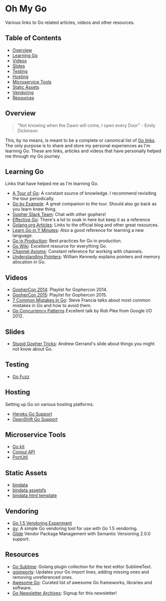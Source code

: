Oh My Go
======================
Various links to Go related articles, videos and other resources. 

## Table of Contents

 * [Overview](#overview)
 * [Learning Go](#learning-go)
 * [Videos](#videos)
 * [Slides](#slides)
 * [Testing](#testing)
 * [Hosting](#hosting)
 * [Microservice Tools](#microservice-tools)
 * [Static Assets](#static-assets)
 * [Vendoring](#vendoring)
 * [Resources](#resources)

## Overview

> "Not knowing when the Dawn will come, I open every Door" - Emily Dickinson

This, by no means, is meant to be a complete or canonical list of [Go links](https://github.com/golang/go/wiki). The only purpose is to share and store my personal experiences as I'm learning Go. These are links, articles and videos that have personally helped me through my Go journey. 

## Learning Go
  
Links that have helped me as I'm learning Go.

  * [A Tour of Go](http://tour.golang.org/): A constant source of knowledge. I recommend revisiting the tour periodically.
  * [Go by Example](https://gobyexample.com/): A great companion to the tour. Should also go back as you learn knew thing.
  * [Gopher Slack Team](http://blog.gopheracademy.com/gophers-slack-community/): Chat with other gophers!
  * [Effective Go](https://golang.org/doc/effective_go.html): There's a lot to soak in here but keep it as a reference
  * [Golang.org Articles](https://golang.org/doc/#articles): Links to the official blog and other great resources.
  * [Learn Go in Y Minutes](http://learnxinyminutes.com/docs/go/): Also a good reference for learning a new language.
  * [Go in Production](http://peter.bourgon.org/go-in-production/): Best practices for Go in production.
  * [Go Wiki](https://github.com/golang/go/wiki): Excellent resource for everything Go.
  * [Channel Axioms](http://dave.cheney.net/2014/03/19/channel-axioms): Constant reference for working with channels.
  * [Understanding Pointers](http://www.goinggo.net/2013/07/understanding-pointers-and-memory.html): William Kennedy explains pointers and memory allocation in Go. 

## Videos
  * [GopherCon 2014](https://youtu.be/dKGmK_Z1Zl0?list=PLE7tQUdRKcyb-k4TMNm2K59-sVlUJumw7): Playlist for Gophercon 2014.
  * [GopherCon 2015](https://m.youtube.com/playlist?list=PL218pariu7RGpQ12_epDk0EwOFXdfMajH): Playlist for Gophercon 2015.
  * [7 Common Mistakes in Go](https://youtu.be/29LLRKIL_TI): Steve Francia talks about most common mistakes in Go and how to avoid them.
  * [Go Concurrency Patterns](https://www.youtube.com/watch?v=f6kdp27TYZs) Excellent talk by Rob Pike from Google I/O 2012.


## Slides

  * [Stupid Gopher Tricks](http://talks.golang.org/2015/tricks.slide): Andrew Gerrand's slide about things you might not know about Go.

## Testing

  * [Go Fuzz](https://github.com/dvyukov/go-fuzz)

## Hosting

Setting up Go on various hosting platforms.

  * [Heroku Go Support](https://devcenter.heroku.com/articles/go-support)
  * [OpenShift Go Support](https://hub.openshift.com/quickstarts/29-go-language)

## Microservice Tools

  * [Go kit](https://github.com/go-kit/kit)
  * [Consul API](https://github.com/hashicorp/consul/tree/master/api)
  * [PortUtil](https://github.com/forestgiant/portutil)

## Static Assets
  
  * [bindata](https://github.com/jteeuwen/go-bindata)
  * [bindata assetsfs](https://github.com/elazarl/go-bindata-assetfs)
  * [bindata html template](https://github.com/arschles/go-bindata-html-template)

## Vendoring

  * [Go 1.5 Vendoring Experiment](https://docs.google.com/document/d/1Bz5-UB7g2uPBdOx-rw5t9MxJwkfpx90cqG9AFL0JAYo/edit)
  * [gv](https://github.com/forestgiant/gv): A simple Go vendoring tool for use with Go 1.5 vendoring.
  * [Glide](https://github.com/Masterminds/glide) Vendor Package Management with Semantic Versioning 2.0.0 support.

## Resources

  * [Go Sublime](https://github.com/DisposaBoy/GoSublime): Golang plugin collection for the text editor SublimeText.
  * [goimports](http://godoc.org/golang.org/x/tools/cmd/goimports): Updates your Go import lines, adding missing ones and removing unreferenced ones.
  * [Awesome Go](https://github.com/avelino/awesome-go): Curated list of awesome Go frameworks, libraries and software.
  * [Go Newsletter Archives](http://golangweekly.com/issues): Signup for this newsletter!
